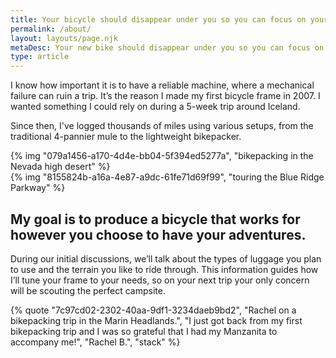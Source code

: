 ```yaml
---
title: Your bicycle should disappear under you so you can focus on your adventure
permalink: /about/
layout: layouts/page.njk
metaDesc: Your new bike should disappear under you so you can focus on your adventure
type: article
---
```


I know how important it is to have a reliable machine, where a mechanical failure can ruin a trip. It’s the reason I made my first bicycle frame in 2007. I wanted something I could rely on during a 5-week trip around Iceland.

Since then, I've logged thousands of miles using various setups, from the traditional 4-pannier mule to the lightweight bikepacker.

<div class="feature switcher">
    <div>{% img "079a1456-a170-4d4e-bb04-5f394ed5277a", "bikepacking in the Nevada high desert" %}</div>
    <div>{% img "8155824b-a16a-4e87-a9dc-61fe71d69f99", "touring the Blue Ridge Parkway" %}</div>
</div>

<h2>My goal is to produce a bicycle that works for however you choose to have your adventures.</h2>

During our initial discussions, we’ll talk about the types of luggage you plan to use and the terrain you like to ride through. This information guides how I’ll tune your frame to your needs, so on your next trip your only concern will be scouting the perfect campsite.

{% quote "7c97cd02-2302-40aa-9df1-3234daeb9bd2", "Rachel on a bikepacking trip in the Marin Headlands.", "I just got back from my first bikepacking trip and I was so grateful that I had my Manzanita to accompany me!", "Rachel B.", "stack" %}

